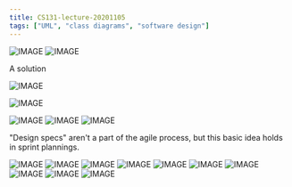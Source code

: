```yaml
---
title: CS131-lecture-20201105
tags: ["UML", "class diagrams", "software design"]
---
```


![IMAGE](/notes/C8A55947EB7A0AE40F859DA491EC1C54.jpg)
![IMAGE](/notes/5B53A58403EF65AC5860862A128267B0.jpg)

A solution

![IMAGE](/notes/61DAF2954609C62D3033DB35C1B279D9.jpg)

![IMAGE](/notes/9F73D44A44F28B6C42D208A3C0B3696C.jpg)

![IMAGE](/notes/07E3828B9535EC1F7C1B7537327BAD6F.jpg)
![IMAGE](/notes/1149163C8CF219C057666ACF7997A703.jpg)
![IMAGE](/notes/102921E55932B88DC938C30ECDED85CD.jpg)

"Design specs" aren't a part of the agile process, but this basic idea holds in sprint plannings.

![IMAGE](/notes/A45B20B5F00529E91A228F858294B004.jpg)
![IMAGE](/notes/C495A0EC5043D8157334C39F33EADCFF.jpg)
![IMAGE](/notes/64D92414FD580B73A6A54E4D0C684B65.jpg)
![IMAGE](/notes/EFEBCFB42BED28D885872F4ADA799D89.jpg)
![IMAGE](/notes/DAD00143E6743FB57847C0E37FDBEB92.jpg)
![IMAGE](/notes/CC715AC1DC293C129F4CC16F20E3145E.jpg)
![IMAGE](/notes/B72FF39211E97879492E5286F12B2DB9.jpg)
![IMAGE](/notes/F4C0388CBDDD851CEC07EA7464F6674E.jpg)
![IMAGE](/notes/7A54402509DC77ABD7982BBEC1D95FFA.jpg)
![IMAGE](/notes/D24C4194F2CBE3955D9AE54BF1953407.jpg)
